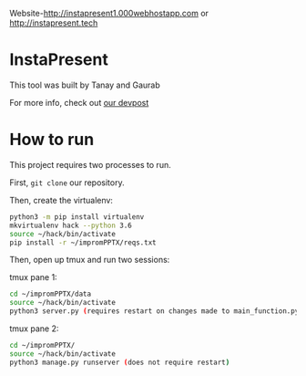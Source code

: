 Website-http://instapresent1.000webhostapp.com or http://instapresent.tech

# InstaPresent

This tool was built by Tanay and Gaurab

For more info, check out [our devpost](https://devpost.com/software/instapresent)

# How to run

This project requires two processes to run.

First, `git clone` our repository.

Then, create the virtualenv:

```bash
python3 -m pip install virtualenv
mkvirtualenv hack --python 3.6
source ~/hack/bin/activate
pip install -r ~/impromPPTX/reqs.txt
```

Then, open up tmux and run two sessions:

tmux pane 1:

```bash
cd ~/impromPPTX/data
source ~/hack/bin/activate
python3 server.py (requires restart on changes made to main_function.py)
```

tmux pane 2:

```bash
cd ~/impromPPTX/
source ~/hack/bin/activate
python3 manage.py runserver (does not require restart)
```
